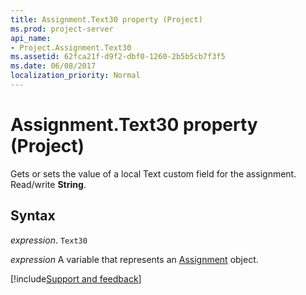 ```yaml
---
title: Assignment.Text30 property (Project)
ms.prod: project-server
api_name:
- Project.Assignment.Text30
ms.assetid: 62fca21f-d9f2-dbf0-1260-2b5b5cb7f3f5
ms.date: 06/08/2017
localization_priority: Normal
---
```



# Assignment.Text30 property (Project)

Gets or sets the value of a local Text custom field for the assignment. Read/write  **String**.


## Syntax

_expression_. `Text30`

_expression_ A variable that represents an [Assignment](./Project.Assignment.md) object.

[!include[Support and feedback](~/includes/feedback-boilerplate.md)]